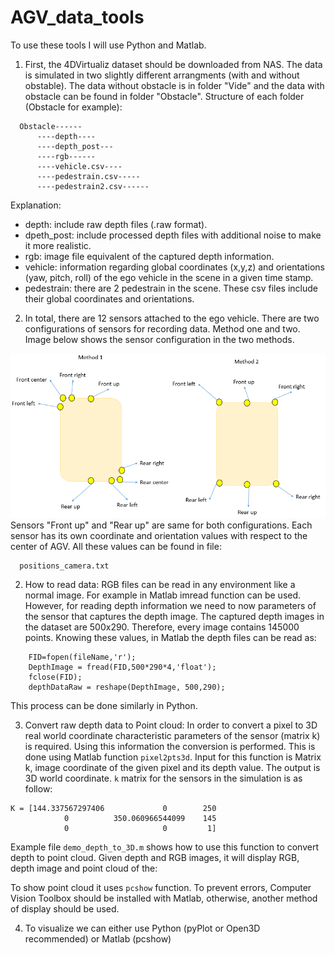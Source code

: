 # AGV_data_tools

To use these tools I will use Python and Matlab.

1) First, the 4DVirtualiz dataset should be downloaded from NAS. The data is simulated in two slightly different arrangments (with and without obstable). The data without obstacle is in folder "Vide" and the data with obstacle can be found in folder "Obstacle".
Structure of each folder (Obstacle for example):
```
  Obstacle------
      ----depth----
      ----depth_post---
      ----rgb------
      ----vehicle.csv----
      ----pedestrain.csv-----
      ----pedestrain2.csv------
```
      
Explanation:
  - depth: include raw depth files (.raw format).
  - dpeth_post: include processed depth files with additional noise to make it more realistic.
  - rgb: image file equivalent of the captured depth information.
  - vehicle: information regarding global coordinates (x,y,z) and orientations (yaw, pitch, roll) of the ego vehicle in the scene in a given time stamp.
  - pedestrain: there are 2 pedestrain in the scene. These csv files include their global coordinates and orientations.
  
2) In total, there are 12 sensors attached to the ego vehicle. There are two configurations of sensors for recording data. 
Method one and two. Image below shows the sensor configuration in the two methods.  
<img src="images/Capture_config.PNG" width="600">
Sensors "Front up" and "Rear up" are same for both configurations. 
Each sensor has its own coordinate and orientation values with respect to the center of AGV. All these values can be found in file: 

```
  positions_camera.txt
```
2) How to read data:
RGB files can be read in any environment like a normal image. For example in Matlab imread function can be used. However, for reading depth information we need to now parameters of the sensor that captures the depth image. The captured depth images in the dataset are 500x290. Therefore, every image contains 145000 points. Knowing these values, in Matlab the depth files can be read as:
```
    FID=fopen(fileName,'r');
    DepthImage = fread(FID,500*290*4,'float');
    fclose(FID);
    depthDataRaw = reshape(DepthImage, 500,290);
```
This process can be done similarly in Python.

3) Convert raw depth data to Point cloud:
In order to convert a pixel to 3D real world coordinate characteristic parameters of the sensor (matrix k) is required. Using this information the conversion is performed. This is done using Matlab function `pixel2pts3d`. Input for this function is Matrix k, image coordinate of the given pixel and its depth value. The output is 3D world coordinate.
`k` matrix for the sensors in the simulation is as follow:
```
K = [144.337567297406             0        250
            0          350.060966544099    145
            0                     0         1]
```
Example file `demo_depth_to_3D.m` shows how to use this function to convert depth to point cloud. Given depth and RGB images, it will display RGB, depth image and point cloud of the:


To show point cloud it uses `pcshow` function. To prevent errors, Computer Vision Toolbox should be installed with Matlab, otherwise, another method of display should be used.

4) To visualize we can either use Python (pyPlot or Open3D recommended) or Matlab (pcshow)


